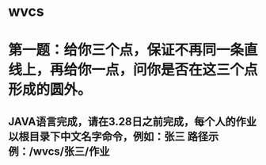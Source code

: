 # wvcs

# 第一题：给你三个点，保证不再同一条直线上，再给你一点，问你是否在这三个点形成的圆外。

## JAVA语言完成，请在3.28日之前完成，每个人的作业以根目录下中文名字命令，例如：张三 路径示例：/wvcs/张三/作业

